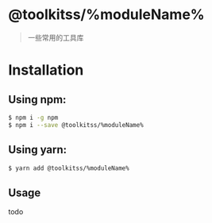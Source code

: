 # @toolkitss/%moduleName%

> 一些常用的工具库

# Installation

## Using npm:

```zsh
$ npm i -g npm
$ npm i --save @toolkitss/%moduleName%
```

## Using yarn:

```zsh
$ yarn add @toolkitss/%moduleName%
```

## Usage

todo
